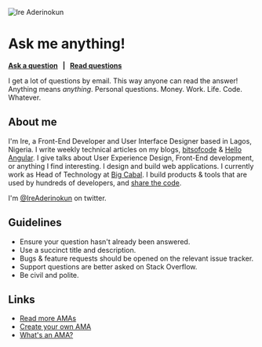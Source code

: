 ![Ire Aderinokun](https://pbs.twimg.com/profile_images/838489129658769409/bxKrBPrZ_400x400.jpg)

# Ask me anything!

**[Ask a question](../../issues/new) &nbsp; | &nbsp; [Read questions](../../issues?utf8=%E2%9C%93&q=is%3Aissue%20is%3Aclosed%20sort%3Aupdated-desc%20-label%3Ahidden)**

I get a lot of questions by email. This way anyone can read the answer! Anything means *anything*. Personal questions. Money. Work. Life. Code. Whatever.

## About me

I'm Ire, a Front-End Developer and User Interface Designer based in Lagos, Nigeria. I write weekly technical articles on my blogs, [bitsofcode](https://bitsofco.de) & [Hello Angular](https://helloangular.com). I give talks about User Experience Design, Front-End development, or anything I find interesting. I design and build web applications. I currently work as Head of Technology at [Big Cabal](http://bigcabal.com). I build products & tools that are used by hundreds of developers, and [share the code](https://github.com/ireade).

I'm [@IreAderinokun](https://www.twitter.com/ireaderinokun) on twitter.

## Guidelines

- Ensure your question hasn't already been answered.
- Use a succinct title and description.
- Bugs & feature requests should be opened on the relevant issue tracker.
- Support questions are better asked on Stack Overflow.
- Be civil and polite.

## Links

- [Read more AMAs](https://github.com/sindresorhus/amas)
- [Create your own AMA](https://github.com/sindresorhus/amas/blob/master/create-ama.md)
- [What's an AMA?](https://en.wikipedia.org/wiki/Reddit#IAmA_and_AMA)
